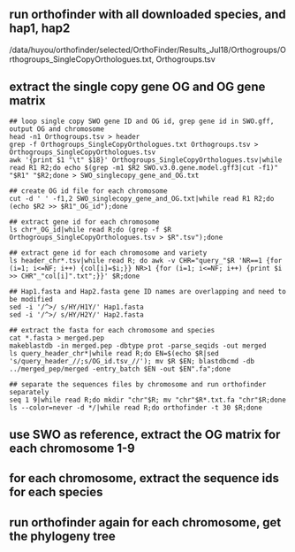 ## run orthofinder with all downloaded species, and hap1, hap2
/data/huyou/orthofinder/selected/OrthoFinder/Results_Jul18/Orthogroups/Orthogroups_SingleCopyOrthologues.txt, Orthogroups.tsv

## extract the single copy gene OG and OG gene matrix
```
## loop single copy SWO gene ID and OG id, grep gene id in SWO.gff, output OG and chromosome
head -n1 Orthogroups.tsv > header
grep -f Orthogroups_SingleCopyOrthologues.txt Orthogroups.tsv > Orthogroups_SingleCopyOrthologues.tsv
awk '{print $1 "\t" $18}' Orthogroups_SingleCopyOrthologues.tsv|while read R1 R2;do echo $(grep -m1 $R2 SWO.v3.0.gene.model.gff3|cut -f1)" "$R1" "$R2;done > SWO_singlecopy_gene_and_OG.txt

## create OG id file for each chromosome
cut -d ' ' -f1,2 SWO_singlecopy_gene_and_OG.txt|while read R1 R2;do (echo $R2 >> $R1"_OG_id");done

## extract gene id for each chromosome
ls chr*_OG_id|while read R;do (grep -f $R Orthogroups_SingleCopyOrthologues.tsv > $R".tsv");done

## extract gene id for each chromosome and variety
ls header_chr*.tsv|while read R; do awk -v CHR="query_"$R 'NR==1 {for (i=1; i<=NF; i++) {col[i]=$i;}} NR>1 {for (i=1; i<=NF; i++) {print $i >> CHR"_"col[i]".txt";}}' $R;done

## Hap1.fasta and Hap2.fasta gene ID names are overlapping and need to be modified
sed -i '/^>/ s/HY/H1Y/' Hap1.fasta
sed -i '/^>/ s/HY/H2Y/' Hap2.fasta

## extract the fasta for each chromosome and species
cat *.fasta > merged.pep
makeblastdb -in merged.pep -dbtype prot -parse_seqids -out merged
ls query_header_chr*|while read R;do EN=$(echo $R|sed 's/query_header_//;s/OG_id.tsv_//'); mv $R $EN; blastdbcmd -db ../merged_pep/merged -entry_batch $EN -out $EN".fa";done

## separate the sequences files by chromosome and run orthofinder separately
seq 1 9|while read R;do mkdir "chr"$R; mv "chr"$R*.txt.fa "chr"$R;done
ls --color=never -d */|while read R;do orthofinder -t 30 $R;done
```
## use SWO as reference, extract the OG matrix for each chromosome 1-9

## for each chromosome, extract the sequence ids for each species

## run orthofinder again for each chromosome, get the phylogeny tree
